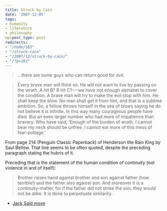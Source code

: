 ```yaml
---
title: Struck by Cain
date: '2007-12-05'
tags:
- humanity
- literature
- philosophy
wp:post_type: post
redirects:
- "/node/183"
- "/struck-cain"
- "/2007/12/struck-by-cain/"
- "/?p=183"
---
```


>

> ...there are some guys who can return good for evil.

> Every brave man will think so. He will not want to live by passing on the wrath. A hit B? B hit C?---we have not enough alphabet to cover the condition. A brave man will try to make the evil stop with him. He shall keep the blow. No man shall get it from him, and that is a sublime ambition. So, a fellow throws himself in the sea of blows saying he do not believe it is infinite. In this way many courageous people have died. But an even larger number who had more of impatience than bravery. Who have said, 'Enough of the burden of wrath. I cannot bear my neck should be unfree. I cannot eat more of this mess of fear-pottage.'

From page 214 (Penguin Classic Paperback) of Henderson the Rain King by Saul Bellow. That line seems to be often quoted, despite the preceding paragraph stating the hubris of it.

Preceding that is the statement of the human condition of continuity (not violence in and of itself):

>

> Brother raises hand against brother and son against father (how terrible!) and the father also against son. And moreover it is a continuity-matter, for if the father did not strike the son, they would not be alike. It is done to perpetuate similarity.

- [Jack Said move](http://www.iucn-tftsg.org/?jack_said)
